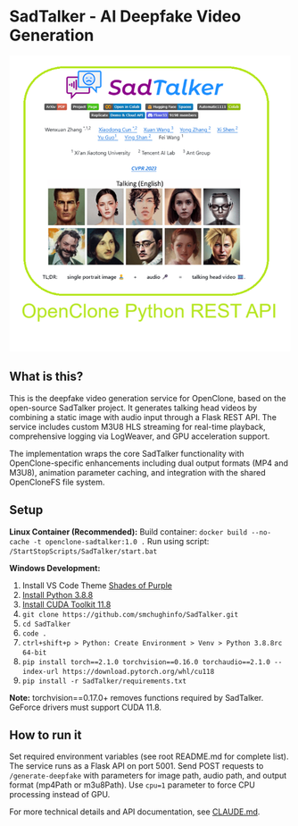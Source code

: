 # SadTalker - AI Deepfake Video Generation

![SadTalker Overview](Documentation/sadtalker.png)

## What is this?

This is the deepfake video generation service for OpenClone, based on the open-source SadTalker project. It generates talking head videos by combining a static image with audio input through a Flask REST API. The service includes custom M3U8 HLS streaming for real-time playback, comprehensive logging via LogWeaver, and GPU acceleration support.

The implementation wraps the core SadTalker functionality with OpenClone-specific enhancements including dual output formats (MP4 and M3U8), animation parameter caching, and integration with the shared OpenCloneFS file system.

## Setup

**Linux Container (Recommended):**
Build container: `docker build --no-cache -t openclone-sadtalker:1.0 .`
Run using script: `/StartStopScripts/SadTalker/start.bat`

**Windows Development:**
1. Install VS Code Theme [Shades of Purple](https://vscodethemes.com/e/ahmadawais.shades-of-purple/shades-of-purple)
2. [Install Python 3.8.8](https://www.python.org/downloads/release/python-388/)
3. [Install CUDA Toolkit 11.8](https://developer.nvidia.com/cuda-11-8-0-download-archive?target_os=Windows&target_arch=x86_64&target_version=11&target_type=exe_local)
4. `git clone https://github.com/smchughinfo/SadTalker.git`
5. `cd SadTalker`
6. `code .`
7. `ctrl+shift+p > Python: Create Environment > Venv > Python 3.8.8rc 64-bit`
8. `pip install torch==2.1.0 torchvision==0.16.0 torchaudio==2.1.0 --index-url https://download.pytorch.org/whl/cu118`
9. `pip install -r SadTalker/requirements.txt`

**Note:** torchvision==0.17.0+ removes functions required by SadTalker. GeForce drivers must support CUDA 11.8.

## How to run it

Set required environment variables (see root README.md for complete list). The service runs as a Flask API on port 5001. Send POST requests to `/generate-deepfake` with parameters for image path, audio path, and output format (mp4Path or m3u8Path). Use `cpu=1` parameter to force CPU processing instead of GPU.

For more technical details and API documentation, see [CLAUDE.md](CLAUDE.md).